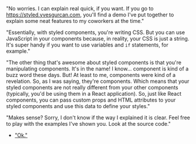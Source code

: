 
"No worries. I can explain real quick, if you want. If you go to <https://styled.yvesgurcan.com>, you'll find a demo I've put together to explain some neat features to my coworkers at the time."

"Essentially, with styled components, you're writing CSS. But you can use JavaScript in your components because, in reality, your CSS is just a string. It's super handy if you want to use variables and `if` statements, for example."

"The other thing that's awesome about styled components is that you're manipulating components. It's in the name! I know... component is kind of a buzz word these days. But! At least to me, components were kind of a revelation. So, as I was saying, they're components. Which means that your styled components are not really different from your other components (typically, you'd be using them in a React application). So, just like React components, you can pass custom props and HTML attributes to your styled components and use this data to define your styles."

"Makes sense? Sorry, I don't know if the way I explained it is clear. Feel free to play with the examples I've shown you. Look at the source code."

- ["Ok."](questions.md)
